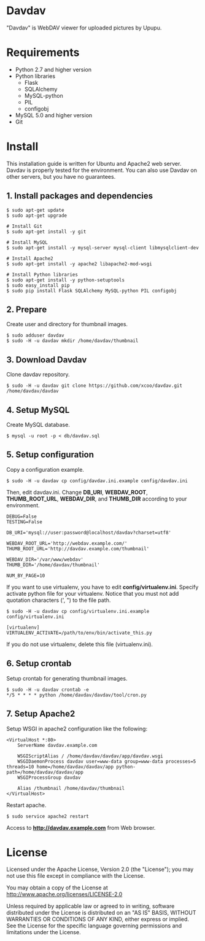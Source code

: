 # Davdav

"Davdav" is WebDAV viewer for uploaded pictures by Upupu.

# Requirements

* Python 2.7 and higher version
* Python libraries
    * Flask
    * SQLAlchemy
    * MySQL-python
    * PIL
    * configobj
* MySQL 5.0 and higher version
* Git

# Install

This installation guide is written for Ubuntu and Apache2 web server.
Davdav is properly tested for the environment.
You can also use Davdav on other servers, but you have no guarantees.

## 1. Install packages and dependencies

    $ sudo apt-get update
    $ sudo apt-get upgrade
    
    # Install Git
    $ sudo apt-get install -y git
    
    # Install MySQL
    $ sudo apt-get install -y mysql-server mysql-client libmysqlclient-dev
    
    # Install Apache2 
    $ sudo apt-get install -y apache2 libapache2-mod-wsgi
    
    # Install Python libraries
    $ sudo apt-get install -y python-setuptools
    $ sudo easy_install pip
    $ sudo pip install Flask SQLAlchemy MySQL-python PIL configobj

## 2. Prepare

Create user and directory for thumbnail images.

    $ sudo adduser davdav
    $ sudo -H -u davdav mkdir /home/davdav/thumbnail

## 3. Download Davdav

Clone davdav repository.

    $ sudo -H -u davdav git clone https://github.com/xcoo/davdav.git /home/davdav/davdav

## 4. Setup MySQL

Create MySQL database.

    $ mysql -u root -p < db/davdav.sql

## 5. Setup configuration

Copy a configuration example.

    $ sudo -H -u davdav cp config/davdav.ini.example config/davdav.ini
    
Then, edit davdav.ini.
Change __DB_URI__, __WEBDAV_ROOT__, __THUMB_ROOT_URL__, __WEBDAV_DIR__, and __THUMB_DIR__ according to your environment.

    DEBUG=False
    TESTING=False

    DB_URI='mysql://user:password@localhost/davdav?charset=utf8'

    WEBDAV_ROOT_URL='http://webdav.example.com/'
    THUMB_ROOT_URL='http://davdav.example.com/thumbnail'

    WEBDAV_DIR='/var/www/webdav'
    THUMB_DIR='/home/davdav/thumbnail'

    NUM_BY_PAGE=10

If you want to use virtualenv, you have to edit __config/virtualenv.ini__.
Specify activate python file for your virtualenv.
Notice that you must not add quotation characters (', ") to the file path.

    $ sudo -H -u davdav cp config/virtualenv.ini.example config/virtualenv.ini
    
    [virtualenv]
    VIRTUALENV_ACTIVATE=/path/to/env/bin/activate_this.py       

If you do not use virtualenv, delete this file (virtualenv.ini).

## 6. Setup crontab

Setup crontab for generating thumbnail images.

    $ sudo -H -u davdav crontab -e
    */5 * * * * python /home/davdav/davdav/tool/cron.py

## 7. Setup Apache2

Setup WSGI in apache2 configuration like the following:

    <VirtualHost *:80>
        ServerName davdav.example.com

        WSGIScriptAlias / /home/davdav/davdav/app/davdav.wsgi
        WSGIDaemonProcess davdav user=www-data group=www-data processes=5 threads=10 home=/home/davdav/davdav/app python-path=/home/davdav/davdav/app
        WSGIProcessGroup davdav

        Alias /thumbnail /home/davdav/thumbnail
    </VirtualHost>

Restart apache.

    $ sudo service apache2 restart

Access to __http://davdav.example.com__ from Web browser.

# License

Licensed under the Apache License, Version 2.0 (the "License"); you may not use this file except in compliance with the License.

You may obtain a copy of the License at http://www.apache.org/licenses/LICENSE-2.0

Unless required by applicable law or agreed to in writing, software distributed under the License is distributed on an "AS IS" BASIS, WITHOUT WARRANTIES OR CONDITIONS OF ANY KIND, either express or implied. See the License for the specific language governing permissions and limitations under the License.